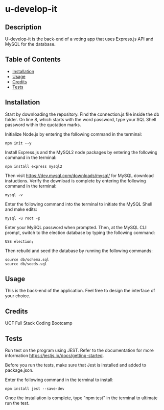 # u-develop-it

## Description
U-develop-it is the back-end of a voting app that uses Express.js API and MySQL for the database. 

## Table of Contents

- [Installation](#installation)
- [Usage](#usage)
- [Credits](#credits)
- [Tests](#tests)

## Installation

Start by downloading the repository.
Find the connection.js file inside the db folder. On line 8, which starts with the word password, type your SQL Shell password within the quotation marks. 

Initialize Node.js by entering the following command in the terminal:
    
    npm init --y
    
Install Express.js and the MySQL2 node packages by entering the following command in the terminal:
   
    npm install express mysql2
    
Then visit https://dev.mysql.com/downloads/mysql/ for MySQL download instuctions. 
Verify the download is complete by entering the following command in the terminal:
    
    mysql -v
    
Enter the following command into the terminal to initiate the MySQL Shell and make edits:
    
    mysql -u root -p
    
Enter your MySQL password when prompted. Then, at the MySQL CLI prompt, switch to the election database by typing the following command:
    
    USE election;
    
Then rebuild and seed the database by running the following commands:
    
    source db/schema.sql
    source db/seeds.sql


## Usage

This is the back-end of the application. Feel free to design the interface of your choice. 

## Credits

UCF Full Stack Coding Bootcamp

## Tests

Run test on the program using JEST. Refer to the documentation for more information https://jestjs.io/docs/getting-started.

Before you run the tests, make sure that Jest is installed and added to package.json.

Enter the following command in the terminal to install:

    npm install jest --save-dev

Once the installation is complete, type "npm test" in the terminal to ultimate run the test.

